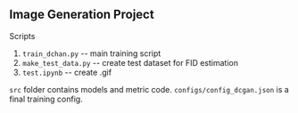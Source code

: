 ## Image Generation Project



Scripts

1. `train_dchan.py` -- main training script
2. `make_test_data.py` -- create test dataset for FID estimation
3. `test.ipynb` -- create .gif


`src` folder contains models and metric code.  `configs/config_dcgan.json` is a final training config.



